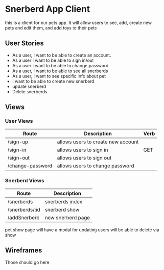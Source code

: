 # Snerberd App Client
this is a client for our pets app. It will allow users to see,
add, create new pets and edit them, and add toys to their pets

## User Stories
* As a user, I want to be able to create an account.
* As a user I want to be able to sign in/out
* As a user I want to be able to change password
* As a user, I want to be able to see all snerberds
* As a user, I want to see specific info about pet
* I want to be able to create new snerberd
* update snerberd
* Delete snerberds

## Views

### User Views

| Route | Description | Verb |
| ---- | ------- | ----- |
| /sign-up | allows users to create new account|
| /sign-in | allows users to sign in | GET |
| /sign-out | allows users to sign out |
| /change-password | allows users to change password |

### Snerberd Views

| Route | Description |
| ---- | ------- |
| /snerberds | snerberds index |
| /snerberds/:id | snerberd show |
| /addSnerberd | new snerberd page |
pet show page will have a modal for updating
users will be able to delete via show

## Wireframes

Those should go here